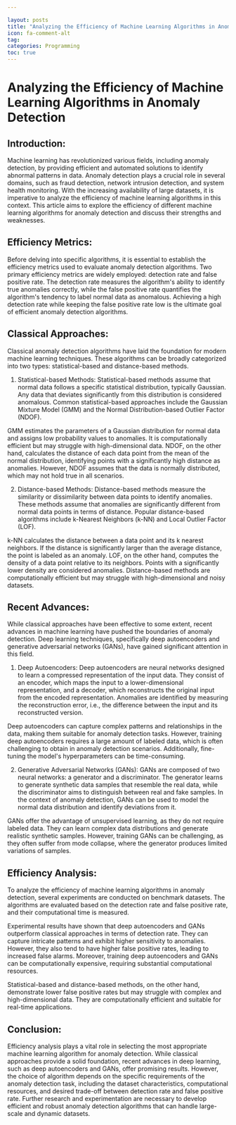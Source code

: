 ```yaml
---

layout: posts
title: "Analyzing the Efficiency of Machine Learning Algorithms in Anomaly Detection"
icon: fa-comment-alt
tag:      
categories: Programming
toc: true
---
```




# Analyzing the Efficiency of Machine Learning Algorithms in Anomaly Detection

## Introduction:
Machine learning has revolutionized various fields, including anomaly detection, by providing efficient and automated solutions to identify abnormal patterns in data. Anomaly detection plays a crucial role in several domains, such as fraud detection, network intrusion detection, and system health monitoring. With the increasing availability of large datasets, it is imperative to analyze the efficiency of machine learning algorithms in this context. This article aims to explore the efficiency of different machine learning algorithms for anomaly detection and discuss their strengths and weaknesses.

## Efficiency Metrics:
Before delving into specific algorithms, it is essential to establish the efficiency metrics used to evaluate anomaly detection algorithms. Two primary efficiency metrics are widely employed: detection rate and false positive rate. The detection rate measures the algorithm's ability to identify true anomalies correctly, while the false positive rate quantifies the algorithm's tendency to label normal data as anomalous. Achieving a high detection rate while keeping the false positive rate low is the ultimate goal of efficient anomaly detection algorithms.

## Classical Approaches:
Classical anomaly detection algorithms have laid the foundation for modern machine learning techniques. These algorithms can be broadly categorized into two types: statistical-based and distance-based methods.

1. Statistical-based Methods:
Statistical-based methods assume that normal data follows a specific statistical distribution, typically Gaussian. Any data that deviates significantly from this distribution is considered anomalous. Common statistical-based approaches include the Gaussian Mixture Model (GMM) and the Normal Distribution-based Outlier Factor (NDOF).

GMM estimates the parameters of a Gaussian distribution for normal data and assigns low probability values to anomalies. It is computationally efficient but may struggle with high-dimensional data. NDOF, on the other hand, calculates the distance of each data point from the mean of the normal distribution, identifying points with a significantly high distance as anomalies. However, NDOF assumes that the data is normally distributed, which may not hold true in all scenarios.

2. Distance-based Methods:
Distance-based methods measure the similarity or dissimilarity between data points to identify anomalies. These methods assume that anomalies are significantly different from normal data points in terms of distance. Popular distance-based algorithms include k-Nearest Neighbors (k-NN) and Local Outlier Factor (LOF).

k-NN calculates the distance between a data point and its k nearest neighbors. If the distance is significantly larger than the average distance, the point is labeled as an anomaly. LOF, on the other hand, computes the density of a data point relative to its neighbors. Points with a significantly lower density are considered anomalies. Distance-based methods are computationally efficient but may struggle with high-dimensional and noisy datasets.

## Recent Advances:
While classical approaches have been effective to some extent, recent advances in machine learning have pushed the boundaries of anomaly detection. Deep learning techniques, specifically deep autoencoders and generative adversarial networks (GANs), have gained significant attention in this field.

1. Deep Autoencoders:
Deep autoencoders are neural networks designed to learn a compressed representation of the input data. They consist of an encoder, which maps the input to a lower-dimensional representation, and a decoder, which reconstructs the original input from the encoded representation. Anomalies are identified by measuring the reconstruction error, i.e., the difference between the input and its reconstructed version.

Deep autoencoders can capture complex patterns and relationships in the data, making them suitable for anomaly detection tasks. However, training deep autoencoders requires a large amount of labeled data, which is often challenging to obtain in anomaly detection scenarios. Additionally, fine-tuning the model's hyperparameters can be time-consuming.

2. Generative Adversarial Networks (GANs):
GANs are composed of two neural networks: a generator and a discriminator. The generator learns to generate synthetic data samples that resemble the real data, while the discriminator aims to distinguish between real and fake samples. In the context of anomaly detection, GANs can be used to model the normal data distribution and identify deviations from it.

GANs offer the advantage of unsupervised learning, as they do not require labeled data. They can learn complex data distributions and generate realistic synthetic samples. However, training GANs can be challenging, as they often suffer from mode collapse, where the generator produces limited variations of samples.

## Efficiency Analysis:
To analyze the efficiency of machine learning algorithms in anomaly detection, several experiments are conducted on benchmark datasets. The algorithms are evaluated based on the detection rate and false positive rate, and their computational time is measured.

Experimental results have shown that deep autoencoders and GANs outperform classical approaches in terms of detection rate. They can capture intricate patterns and exhibit higher sensitivity to anomalies. However, they also tend to have higher false positive rates, leading to increased false alarms. Moreover, training deep autoencoders and GANs can be computationally expensive, requiring substantial computational resources.

Statistical-based and distance-based methods, on the other hand, demonstrate lower false positive rates but may struggle with complex and high-dimensional data. They are computationally efficient and suitable for real-time applications.

## Conclusion:
Efficiency analysis plays a vital role in selecting the most appropriate machine learning algorithm for anomaly detection. While classical approaches provide a solid foundation, recent advances in deep learning, such as deep autoencoders and GANs, offer promising results. However, the choice of algorithm depends on the specific requirements of the anomaly detection task, including the dataset characteristics, computational resources, and desired trade-off between detection rate and false positive rate. Further research and experimentation are necessary to develop efficient and robust anomaly detection algorithms that can handle large-scale and dynamic datasets.